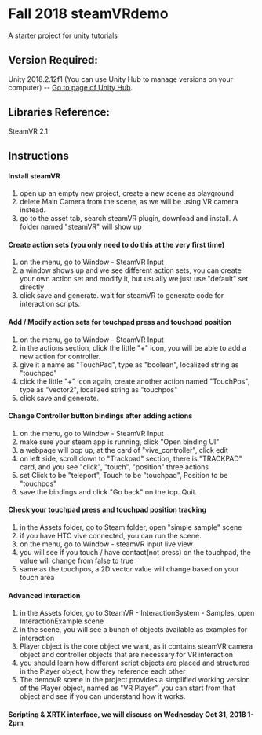 # Fall 2018 steamVRdemo
A starter project for unity tutorials

## Version Required:
Unity 2018.2.12f1
(You can use Unity Hub to manage versions on your computer) -- [Go to page of Unity Hub](https://store.unity.com/download?ref=personal).

## Libraries Reference:
SteamVR 2.1

## Instructions
#### Install steamVR
1. open up an empty new project, create a new scene as playground
2. delete Main Camera from the scene, as we will be using VR camera instead.
3. go to the asset tab, search steamVR plugin, download and install. A folder named "steamVR" will show up

#### Create action sets (you only need to do this at the very first time)
1. on the menu, go to Window - SteamVR Input
2. a window shows up and we see different action sets, you can create your own action set and modify it, but usually we just use "default" set directly
3. click save and generate. wait for steamVR to generate code for interaction scripts.

#### Add / Modify action sets for touchpad press and touchpad position
1. on the menu, go to Window - SteamVR Input
2. in the actions section, click the little "+" icon, you will be able to add a new action for controller.
3. give it a name as "TouchPad", type as "boolean", localized string as "touchpad"
4. click the little "+" icon again, create another action named "TouchPos", type as "vector2", localized string as "touchpos"
5. click save and generate.

#### Change Controller button bindings after adding actions
1. on the menu, go to Window - SteamVR Input
2. make sure your steam app is running, click "Open binding UI"
3. a webpage will pop up, at the card of "vive_controller", click edit
4. on left side, scroll down to "Trackpad" section, there is "TRACKPAD" card, and you see "click", "touch", "position" three actions
5. set Click to be "teleport", Touch to be "touchpad", Position to be "touchpos"
6. save the bindings and click "Go back" on the top. Quit.

#### Check your touchpad press and touchpad position tracking
1. in the Assets folder, go to Steam folder, open "simple sample" scene
2. if you have HTC vive connected, you can run the scene.
3. on the menu, go to Window - steamVR input live view
4. you will see if you touch / have contact(not press) on the touchpad, the value will change from false to true
5. same as the touchpos, a 2D vector value will change based on your touch area

#### Advanced Interaction
1. in the Assets folder, go to SteamVR - InteractionSystem - Samples, open InteractionExample scene
2. in the scene, you will see a bunch of objects available as examples for interaction
3. Player object is the core object we want, as it contains steamVR camera object and controller objects that are necessary for VR interaction
4. you should learn how different script objects are placed and structured in the Player object, how they reference each other
5. The demoVR scene in the project provides a simplified working version of the Player object, named as "VR Player", you can start from that object and see if you can understand how it works.

#### Scripting & XRTK interface, we will discuss on Wednesday Oct 31, 2018 1-2pm